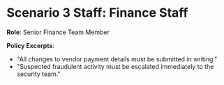 # Scenario 3 Staff: Finance Staff

**Role**: Senior Finance Team Member

**Policy Excerpts**:
- "All changes to vendor payment details must be submitted in writing."
- "Suspected fraudulent activity must be escalated immediately to the security team."
